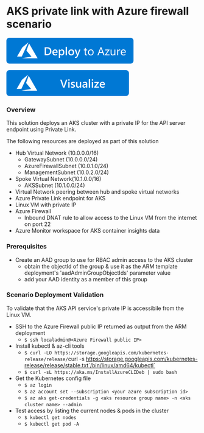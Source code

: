 # AKS private link with Azure firewall scenario

[![Deploy To Azure](https://raw.githubusercontent.com/Azure/azure-quickstart-templates/master/1-CONTRIBUTION-GUIDE/images/deploytoazure.svg?sanitize=true)](https://portal.azure.com/#create/Microsoft.Template/uri/https%3A%2F%2Fraw.githubusercontent.com%2FAzure%2Fazure-quickstart-templates%2Fmaster%2F301-aks-private-endpoint-firewall%2Fazuredeploy.json)

[![Visualize](https://raw.githubusercontent.com/Azure/azure-quickstart-templates/master/1-CONTRIBUTION-GUIDE/images/visualizebutton.svg?sanitize=true)](http://armviz.io/#/?load=https%3A%2F%2Fraw.githubusercontent.com%2FAzure%2Fazure-quickstart-templates%2Fmaster%2F301-aks-private-endpoint-firewall%2Fazuredeploy.json)    

### Overview

This solution deploys an AKS cluster with a private IP for the API server endpoint using Private Link.

The following resources are deployed as part of this solution

- Hub Virtual Network (10.0.0.0/16)
  - GatewaySubnet (10.0.0.0/24)
  - AzureFirewallSubnet (10.0.1.0/24)
  - ManagementSubnet (10.0.2.0/24)
- Spoke Virtual Network(10.1.0.0/16)
  - AKSSubnet (10.1.0.0/24)
- Virtual Network peering between hub and spoke virtual networks
- Azure Private Link endpoint for AKS
- Linux VM with private IP
- Azure Firewall
  - Inbound DNAT rule to allow access to the Linux VM from the internet on port 22
- Azure Monitor workspace for AKS container insights data

### Prerequisites
- Create an AAD group to use for RBAC admin access to the AKS cluster
  - obtain the objectId of the group & use it as the ARM template deployment's 'aadAdminGroupObjectIds' parameter value
  - add your AAD identity as a member of this group

### Scenario Deployment Validation

To validate that the AKS API service's private IP is accessibile from the Linux VM.
- SSH to the Azure Firewall public IP returned as output from the ARM deployment
  - `$ ssh localadmin@<Azure Firewall public IP>`
- Install kubectl & az-cli tools
  - `$ curl -LO https://storage.googleapis.com/kubernetes-release/release/`curl -s https://storage.googleapis.com/kubernetes-release/release/stable.txt`/bin/linux/amd64/kubectl`
  - `$ curl -sL https://aka.ms/InstallAzureCLIDeb | sudo bash`
- Get the Kubernetes config file
  - `$ az login`
  - `$ az account set --subscription <your azure subscription id>`
  - `$ az aks get-credentials -g <aks resource group name> -n <aks cluster name> --admin`
- Test access by listing the current nodes & pods in the cluster
  - `$ kubectl get nodes`
  - `$ kubectl get pod -A`
